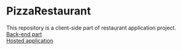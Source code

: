 # PizzaRestaurant

This repository is a client-side part of restaurant application project.
<br />
[Back-end part](https://github.com/kos672/pizza-restaurant-app/)
<br />
[Hosted application](https://kos672.github.io/pizza-restaurant-app-client/)

